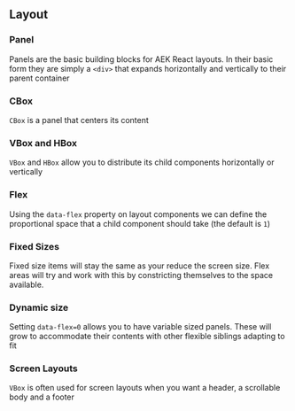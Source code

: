 ## Layout

### Panel

Panels are the basic building blocks for AEK React layouts. In their basic form they are simply a `<div>` that expands horizontally and vertically to their parent container

<script type="text/aek-example" data-ex="148604109743846693850" >

  import {Panel,Segment} from "@ombiel/aek-lib";

  return (
    <div>
      <Segment style={{height:"200px"}}>
        <Panel style={{backgroundColor:"grey"}} />
      </Segment>
    </div>
  );

</script>

### CBox

`CBox` is a panel that centers its content

<script type="text/aek-example" data-ex="148604109743802115920" >

  import {HBox,CBox,Segment} from "@ombiel/aek-lib";

  return (
    <div>
      <Segment style={{height:"200px"}}>
        <CBox>Look at me in the center!</CBox>
      </Segment>
    </div>
  );

</script>

### VBox and HBox

`VBox` and `HBox` allow you to distribute its child components horizontally or vertically

<script type="text/aek-example" data-ex="148604109743872121499" >

  import {VBox,HBox,Panel,Segment} from "@ombiel/aek-lib";

  return (
    <div>
      <Segment style={{height:"200px"}}>
        <HBox>
          <Panel style={{backgroundColor:"red"}} />
          <Panel style={{backgroundColor:"green"}} />
        </HBox>
      </Segment>

      <Segment style={{height:"200px"}}>
        <VBox>
          <Panel style={{backgroundColor:"red"}} />
          <Panel style={{backgroundColor:"green"}} />
        </VBox>
      </Segment>
    </div>
  );

</script>

### Flex

Using the `data-flex` property on layout components we can define the proportional space that a child component should take (the default is `1`)

<script type="text/aek-example" data-ex="148604109743811200361" >

  import {VBox,CBox,Panel,Segment} from "@ombiel/aek-lib";

  return (
    <div>
      <Segment style={{height:"600px"}}>
        <VBox>
          <CBox data-flex={0.5} style={{backgroundColor:"rgba(255,0,0,0.1)"}}>Flex <code>0.5</code></CBox>
          <CBox style={{backgroundColor:"rgba(0,255,0,0.1)"}}>Flex Undefined (defaults to <code>1</code>)</CBox>
          <CBox data-flex={2} style={{backgroundColor:"rgba(0,0,255,0.1)"}}>Flex <code>2</code></CBox>
        </VBox>
      </Segment>
    </div>
  );

</script>

### Fixed Sizes

Fixed size items will stay the same as your reduce the screen size. Flex areas will try and work with this by constricting themselves to the space available.

<script type="text/aek-example" data-ex="148604109743848131643" >

  import {HBox,CBox,Panel,Segment} from "@ombiel/aek-lib";

  return (
    <div>
      <Segment style={{height:"100px"}}>
        <HBox>
          <CBox size={100} style={{backgroundColor:"rgba(255,0,0,0.1)"}}><code>size="100"</code></CBox>
          <CBox style={{backgroundColor:"rgba(0,255,0,0.1)"}}>Flex <code>1</code></CBox>
          <CBox data-flex={2} style={{backgroundColor:"rgba(0,0,255,0.1)"}}>Flex <code>2</code></CBox>
        </HBox>
      </Segment>
      <Segment style={{height:"100px",width:"80%"}}>
        <HBox>
          <CBox size={100} style={{backgroundColor:"rgba(255,0,0,0.1)"}}><code>size="100"</code></CBox>
          <CBox style={{backgroundColor:"rgba(0,255,0,0.1)"}}>Flex <code>1</code></CBox>
          <CBox data-flex={2} style={{backgroundColor:"rgba(0,0,255,0.1)"}}>Flex <code>2</code></CBox>
        </HBox>
      </Segment>
    </div>
  );

</script>

### Dynamic size

Setting `data-flex=0` allows you to have variable sized panels. These will grow to accommodate their contents with other flexible siblings adapting to fit

<script type="text/aek-example" data-component="Example" data-ex="148604109743821135642" >

  import {VBox,CBox,Button,Segment,Padding} from "@ombiel/aek-lib";
  import {times} from "lodash";

  class Example extends React.Component{

    constructor(){
      super()
      this.state = {
        lines: 0
      }
    }

    addLine = (ev)=> {
      ev.preventDefault();
      this.setState({lines:this.state.lines + 1})
    }

    render() {

      let lines = times(this.state.lines,function(i) {
        return <p key={`line${i}`}>Another Line</p>;
      });

      return (
        <Segment style={{height:"600px"}}>
          <VBox>
            <Padding key="myDynamicPanel" data-flex={0} style={{backgroundColor:"rgba(255,0,0,0.1)","textAlign":"center"}}>
              <Button onClick={this.addLine} basic>Add a line</Button>
              {lines}
            </Padding>
            <CBox style={{backgroundColor:"rgba(0,255,0,0.1)"}}>Flex<code>1</code></CBox>
            <CBox data-flex={2} style={{backgroundColor:"rgba(0,0,255,0.1)"}}>Flex <code>2</code></CBox>
          </VBox>
        </Segment>
      );
    }
  }

</script>


### Screen Layouts

`VBox` is often used for screen layouts when you want a header, a scrollable body and a footer

<script type="text/aek-example" data-ex="148604109743893020108" >

  import {VBox,CBox,Panel,Padding,BannerHeader} from "@ombiel/aek-lib";

  return (
    <div style={{height:"400px",position:"relative",border:"1px solid rgba(0,0,0,0.3)"}}>
      <VBox>
        <BannerHeader key="banner" data-flex={0} icon="home" subtext="Sub Header" theme="alt">My Header</BannerHeader>
        <Panel>
          <Padding>
            <p>Fusce dapibus, tellus ac cursus commodo, tortor mauris condimentum nibh, ut fermentum massa justo sit amet risus. Sed posuere consectetur est at lobortis. Aenean eu leo quam. Pellentesque ornare sem lacinia quam venenatis vestibulum. Etiam porta sem malesuada magna mollis euismod. Donec sed odio dui. Fusce dapibus, tellus ac cursus commodo, tortor mauris condimentum nibh, ut fermentum massa justo sit amet risus. Maecenas faucibus mollis interdum.</p>

            <p>Cras justo odio, dapibus ac facilisis in, egestas eget quam. Vestibulum id ligula porta felis euismod semper. Praesent commodo cursus magna, vel scelerisque nisl consectetur et. Donec ullamcorper nulla non metus auctor fringilla.</p>

            <p>Maecenas sed diam eget risus varius blandit sit amet non magna. Cum sociis natoque penatibus et magnis dis parturient montes, nascetur ridiculus mus. Cras mattis consectetur purus sit amet fermentum. Etiam porta sem malesuada magna mollis euismod.</p>

            <p>Integer posuere erat a ante venenatis dapibus posuere velit aliquet. Aenean eu leo quam. Pellentesque ornare sem lacinia quam venenatis vestibulum. Nullam quis risus eget urna mollis ornare vel eu leo. Morbi leo risus, porta ac consectetur ac, vestibulum at eros. Fusce dapibus, tellus ac cursus commodo, tortor mauris condimentum nibh, ut fermentum massa justo sit amet risus. Vivamus sagittis lacus vel augue laoreet rutrum faucibus dolor auctor.</p>
          </Padding>
        </Panel>
        <CBox size={60} style={{borderTop:"1px solid rgba(0,0,0,0.2)",backgroundColor:"rgba(0,0,0,0.1)",textAlign:"center"}}>My Footer</CBox>
      </VBox>
    </div>
  );

</script>
